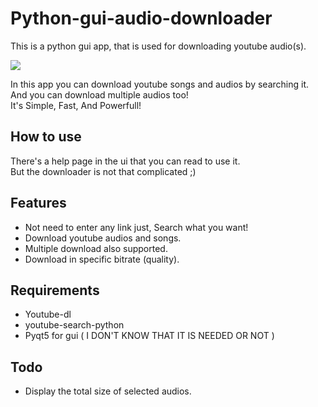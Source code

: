 # Python-gui-audio-downloader
This is a python gui app, that is used for downloading youtube audio(s).

![](https://img.shields.io/badge/Release-v1.0-greeny.svg)

In this app you can download youtube songs and audios by searching it.
And you can download multiple audios too!<br>
It's Simple, Fast, And Powerfull!

## How to use
There's a help page in the ui that you can read to use it.<br>
But the downloader is not that complicated ;)

## Features
- Not need to enter any link just, Search what you want!
- Download youtube audios and songs.
- Multiple download also supported.
- Download in specific bitrate (quality).

## Requirements
- Youtube-dl
- youtube-search-python
- Pyqt5 for gui ( I DON'T KNOW THAT IT IS NEEDED OR NOT )

## Todo
- Display the total size of selected audios.
